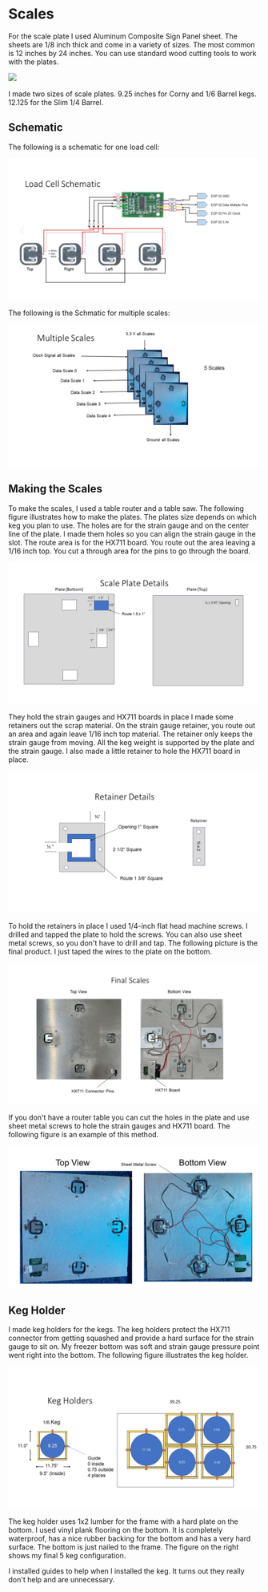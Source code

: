 # Scales

For the scale plate I used Aluminum Composite Sign Panel sheet.  The sheets are 1/8 inch thick and come in a variety of sizes.  The most common is 12 inches by 24 inches.  You can use standard wood cutting tools to work with the plates.

![](C:\Users\rickl\OneDrive\Documents\GitHub\Beer-Keg-Monitor\Hardware\Scale_Design\KegSizes.jpg)

I made two sizes of scale plates.  9.25 inches for Corny and 1/6 Barrel kegs. 12.125 for the Slim 1/4 Barrel.

## Schematic

The following is a schematic for one load cell:

![](Schematic.jpg)

The following is the Schmatic for multiple scales:

![](Multiple%20Scales.jpg)

## Making the Scales

To make the scales, I used a table router and a table saw.  The following figure illustrates how to make the plates.  The plates size depends on which keg you plan to use.  The holes are for the strain gauge and on the center line of the plate.  I made them holes so you can align the strain gauge in the slot.  The route area is for the HX711 board.  You route out the area leaving a 1/16 inch top.  You cut a through area for the pins to go through the board.

![](PlateDetails.jpg)

They hold the strain gauges and HX711 boards in place I made some retainers out the scrap material.  On the strain gauge retainer, you route out an area and again leave 1/16 inch top material.  The retainer only keeps the strain gauge from moving.  All the keg weight is supported by the plate and the strain gauge.  I also made a little retainer to hole the HX711 board in place.  

![](RetainerDetails.jpg)

To hold the retainers in place  I used 1/4-inch flat head machine screws.  I drilled and tapped the plate to hold the screws.  You can also use sheet metal screws, so you don't have to drill and tap. The following picture is the final product.  I just taped the wires to the plate on the bottom.

![](FinalScales.jpg)

If you don't have a router table you can cut the holes in the plate and use sheet metal screws to hole the strain gauges and HX711 board.  The following figure is an example of this method.

![](NoRetainers1.jpg)

## Keg Holder

I made keg holders for the kegs. The keg holders protect the HX711 connector from getting squashed and provide a hard surface for the strain gauge to sit on.  My freezer bottom was soft and strain gauge pressure point went right into the bottom.  The following figure illustrates the keg holder.

![](KegHolders1.jpg)

The keg holder uses 1x2 lumber for the frame with a hard plate on the
bottom. I used vinyl plank flooring on the bottom. It is completely waterproof,
has a nice rubber backing for the bottom and has a very hard surface. The
bottom is just nailed to the frame. The figure on the right shows my final 5
keg configuration.

I installed guides to help when I installed the keg. It turns out they
really don't help and are unnecessary.
